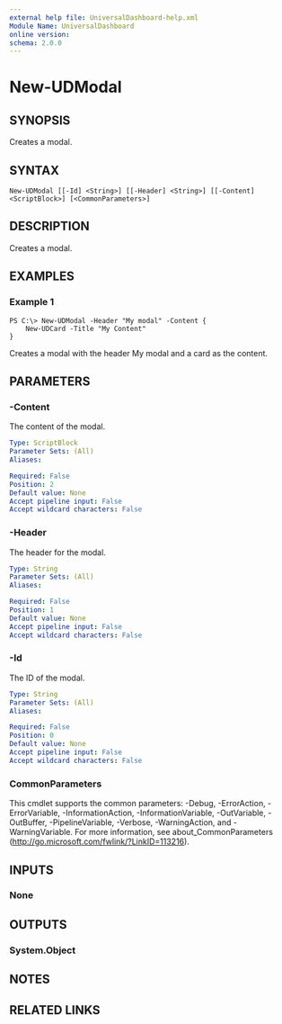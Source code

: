 ```yaml
---
external help file: UniversalDashboard-help.xml
Module Name: UniversalDashboard
online version: 
schema: 2.0.0
---
```


# New-UDModal

## SYNOPSIS
Creates a modal.

## SYNTAX

```
New-UDModal [[-Id] <String>] [[-Header] <String>] [[-Content] <ScriptBlock>] [<CommonParameters>]
```

## DESCRIPTION
Creates a modal.

## EXAMPLES

### Example 1
```
PS C:\> New-UDModal -Header "My modal" -Content {
    New-UDCard -Title "My Content"
}
```

Creates a modal with the header My modal and a card as the content.

## PARAMETERS

### -Content
The content of the modal.

```yaml
Type: ScriptBlock
Parameter Sets: (All)
Aliases: 

Required: False
Position: 2
Default value: None
Accept pipeline input: False
Accept wildcard characters: False
```

### -Header
The header for the modal.

```yaml
Type: String
Parameter Sets: (All)
Aliases: 

Required: False
Position: 1
Default value: None
Accept pipeline input: False
Accept wildcard characters: False
```

### -Id
The ID of the modal.

```yaml
Type: String
Parameter Sets: (All)
Aliases: 

Required: False
Position: 0
Default value: None
Accept pipeline input: False
Accept wildcard characters: False
```

### CommonParameters
This cmdlet supports the common parameters: -Debug, -ErrorAction, -ErrorVariable, -InformationAction, -InformationVariable, -OutVariable, -OutBuffer, -PipelineVariable, -Verbose, -WarningAction, and -WarningVariable. For more information, see about_CommonParameters (http://go.microsoft.com/fwlink/?LinkID=113216).

## INPUTS

### None

## OUTPUTS

### System.Object

## NOTES

## RELATED LINKS

